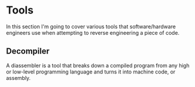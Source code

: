 # Tools
In this section I'm going to cover various tools that software/hardware engineers use when attempting to reverse engineering a piece of code.

## Decompiler 
A diassembler is a tool that breaks down a compiled program from any high or low-level programming language and turns it into machine code, or assembly.
